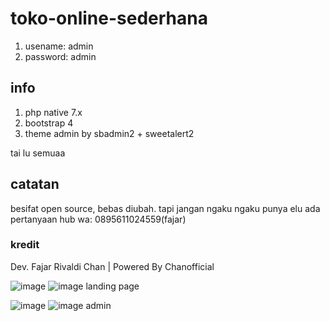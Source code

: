 # toko-online-sederhana

1. usename: admin
2. password: admin

## info
1. php native 7.x
2. bootstrap 4
2. theme admin by sbadmin2 + sweetalert2

tai lu semuaa

## catatan
besifat open source, bebas diubah. tapi jangan ngaku ngaku punya elu
ada pertanyaan hub wa: 0895611024559(fajar)

### kredit
Dev. Fajar Rivaldi Chan | Powered By Chanofficial

![image](https://github.com/user-attachments/assets/5e525f13-82eb-4d33-944c-da23bab44a6b.png)
![image](https://user-images.githubusercontent.com/69442735/104312597-67d4d480-5509-11eb-99eb-4c38f5633b21.png)
landing page

![image](https://user-images.githubusercontent.com/69442735/104312651-7c18d180-5509-11eb-9e8e-4363850ae4d4.png)
![image](https://user-images.githubusercontent.com/69442735/104312892-d2861000-5509-11eb-848b-c00256ee4f34.png)
 admin
